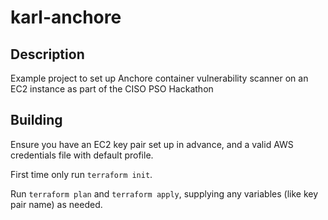 # karl-anchore

## Description

Example project to set up Anchore container vulnerability scanner on an EC2
instance as part of the CISO PSO Hackathon

## Building

Ensure you have an EC2 key pair set up in advance, and a valid AWS credentials
file with default profile.

First time only run `terraform init`.

Run `terraform plan` and `terraform apply`, supplying any variables (like key
pair name) as needed.
